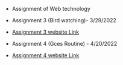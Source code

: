 - Assignment of Web technology

- Assignment 3 (Bird watching)- 3/29/2022
- [Assignment 3 website Link](https://manishkarki99.github.io/wt-lab-assignment/Assignment/Assignment3/assets/)
- Assignment 4 (Gces Routine) - 4/20/2022
- [Assignment 4 website Link](https://manishkarki99.github.io/wt-lab-assignment/Assignment/Assignment4/)

